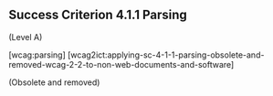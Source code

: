 ## Success Criterion 4.1.1 Parsing

(Level A)

[wcag:parsing]
[wcag2ict:applying-sc-4-1-1-parsing-obsolete-and-removed-wcag-2-2-to-non-web-documents-and-software]

(Obsolete and removed)
